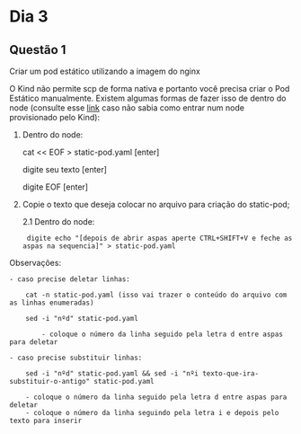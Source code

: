 # Dia 3 

## Questão 1

Criar um pod estático utilizando a imagem do nginx

O Kind não permite scp de forma nativa e portanto você precisa criar o Pod Estático manualmente. Existem algumas formas de fazer isso de dentro do node (consulte esse [link](https://github.com/Siluryan/Diversos/tree/main/Kubernetes/Links-%C3%9Ateis) caso não sabia como entrar num node provisionado pelo Kind):

1. Dentro do node:
	
	cat << EOF > static-pod.yaml [enter]
	
	digite seu texto [enter]
	
	digite EOF [enter]

2. Copie o texto que deseja colocar no arquivo para criação do static-pod;
	
	2.1 Dentro do node:
	
		digite echo "[depois de abrir aspas aperte CTRL+SHIFT+V e feche as aspas na sequencia]" > static-pod.yaml

Observações:

	- caso precise deletar linhas:
	
		cat -n static-pod.yaml (isso vai trazer o conteúdo do arquivo com as linhas enumeradas)
		
		sed -i "nºd" static-pod.yaml 
		
			- coloque o número da linha seguido pela letra d entre aspas para deletar
		
	- caso precise substituir linhas:
	
		sed -i "nºd" static-pod.yaml && sed -i "nºi texto-que-ira-substituir-o-antigo" static-pod.yaml
		
		- coloque o número da linha seguido pela letra d entre aspas para deletar
		- coloque o número da linha seguindo pela letra i e depois pelo texto para inserir


